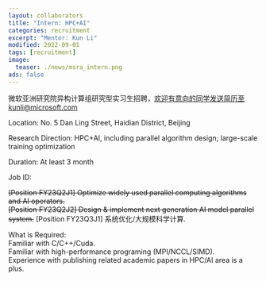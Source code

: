 ```yaml
---
layout: collaborators
title: "Intern: HPC+AI"
categories: recruitment
excerpt: "Mentor: Kun Li"
modified: 2022-09-01
tags: [recruitment]
image:
  teaser: ./news/msra_intern.png
ads: false
---
```


微软亚洲研究院异构计算组研究型实习生招聘，欢迎有意向的同学发送简历至kunli@microsoft.com

Location: No. 5 Dan Ling Street, Haidian District, Beijing

Research Direction: HPC+AI, including parallel algorithm design; large-scale training optimization

Duration: At least 3 month

Job ID:

~~[Position FY23Q2J1] Optimize widely used parallel computing algorithms and AI operators.~~    
~~[Position FY23Q2J2] Design & implement next generation AI model parallel system.~~
[Position FY23Q3J1] 系统优化/大规模科学计算.


What is Required:  
Familiar with C/C++/Cuda.  
Familiar with high-performance programing (MPI/NCCL/SIMD).   
Experience with publishing related academic papers in HPC/AI area is a plus.

